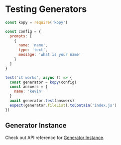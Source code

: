 # Testing Generators

```js
const kopy = require('kopy')

const config = {
  prompts: [
    {
      name: 'name',
      type: 'text',
      message: 'what is your name'
    }
  ]
}

test('it works', async () => {
  const generator = kopy(config)
  const answers = {
    name: 'kevin'
  }
  await generator.test(answers)
  expect(generator.fileList).toContain('index.js')
})
```

## Generator Instance

Check out API reference for [Generator Instance](./generator.md).
